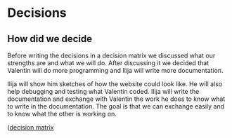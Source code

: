 # Decisions

## How did we decide
Before writing the decisions in a decision matrix we discussed what our strengths are and what we will do. After discussing it we decided that Valentin will do more programming and Ilija will write more documentation. 






 Ilija will show him sketches of how the website could look like. He will also help debugging and testing what Valentin coded. Ilija will write the documentation and exchange with Valentin the work he does to know what to write in the documentation. The goal is that we can exchange easily and to know what the other is working on.


([decision matrix](https://user-images.githubusercontent.com/112397910/198028290-0a0f5237-222c-440a-927a-e0320f875c2d.PNG)
